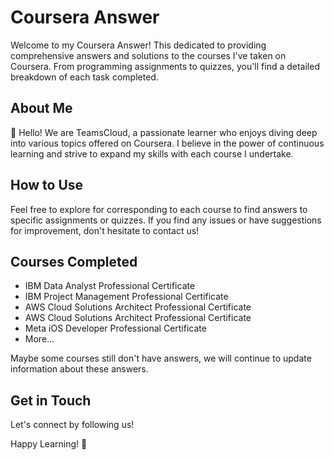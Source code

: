 # Coursera Answer

Welcome to my Coursera Answer! This dedicated to providing comprehensive answers and solutions to the courses I've taken on Coursera. From programming assignments to quizzes, you'll find a detailed breakdown of each task completed.

## About Me

👋 Hello! We are TeamsCloud, a passionate learner who enjoys diving deep into various topics offered on Coursera. I believe in the power of continuous learning and strive to expand my skills with each course I undertake.

## How to Use

Feel free to explore for corresponding to each course to find answers to specific assignments or quizzes. If you find any issues or have suggestions for improvement, don't hesitate to contact us!

## Courses Completed

- IBM Data Analyst Professional Certificate
- IBM Project Management Professional Certificate
- AWS Cloud Solutions Architect Professional Certificate
- AWS Cloud Solutions Architect Professional Certificate
- Meta iOS Developer Professional Certificate
- More...

Maybe some courses still don't have answers, we will continue to update information about these answers.

## Get in Touch

Let's connect by following us!

Happy Learning! 🚀

